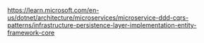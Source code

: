 https://learn.microsoft.com/en-us/dotnet/architecture/microservices/microservice-ddd-cqrs-patterns/infrastructure-persistence-layer-implementation-entity-framework-core